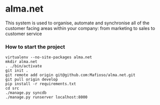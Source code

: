 alma.net
========

This system is used to organise, automate and synchronise all of the customer facing areas within your company: from marketing to sales to customer service


### How to start the project

```
virtualenv --no-site-packages alma.net
mkdir alma.net
. ./bin/activate
git init .
git remote add origin git@github.com:Mafioso/alma.net.git
git pull origin develop
pip install -r requirements.txt
cd src
./manage.py syncdb
./manage.py runserver localhost:8000

```
